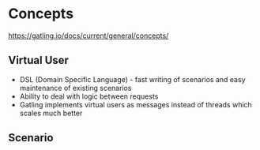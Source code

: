 # Concepts

https://gatling.io/docs/current/general/concepts/

## Virtual User

- DSL (Domain Specific Language) - fast writing of scenarios and easy maintenance of existing scenarios
- Ability to deal with logic between requests
- Gatling implements virtual users as messages instead of threads which scales much better

## Scenario
